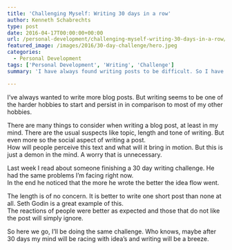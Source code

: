 ```yaml
---
title: 'Challenging Myself: Writing 30 days in a row'
author: Kenneth Schabrechts
type: post
date: 2016-04-17T00:00:00+00:00
url: /personal-development/challenging-myself-writing-30-days-in-a-row/
featured_image: /images/2016/30-day-challenge/hero.jpeg
categories:
  - Personal Development
tags: ['Personal Development', 'Writing', 'Challenge']
summary: 'I have always found writing posts to be difficult. So I have taken up a challenge. Which one and what does it mean? Read the post to learn more.'

---
```

I’ve always wanted to write more blog posts. But writing seems to be one of the harder hobbies to start and persist in in comparison to most of my other hobbies.

There are many things to consider when writing a blog post, at least in my mind. There are the usual suspects like topic, length and tone of writing. But even more so the social aspect of writing a post.  
How will people perceive this text and what will it bring in motion. But this is just a demon in the mind. A worry that is unnecessary.

Last week I read about someone finishing a 30 day writing challenge. He had the same problems I’m facing right now.  
In the end he noticed that the more he wrote the better the idea flow went.  

The length is of no concern. It is better to write one short post than none at all. Seth Godin is a great example of this.  
The reactions of people were better as expected and those that do not like the post will simply ignore.

So here we go, I’ll be doing the same challenge. Who knows, maybe after 30 days my mind will be racing with idea’s and writing will be a breeze.